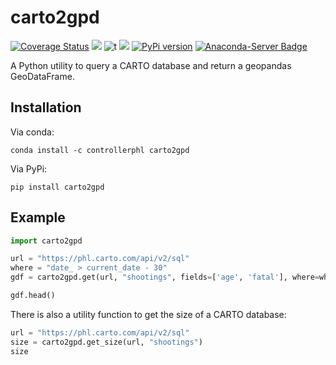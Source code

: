 # carto2gpd


[![Coverage Status](https://coveralls.io/repos/github/PhiladelphiaController/carto2gpd/badge.svg?branch=master)](https://coveralls.io/github/PhiladelphiaController/carto2gpd?branch=master)
[![](https://img.shields.io/badge/python-3.8+-blue.svg)](https://www.python.org/download/releases/3.8.0/)
![t](https://img.shields.io/badge/status-stable-green.svg)
[![](https://img.shields.io/github/license/PhiladelphiaController/carto2gpd.svg)](https://github.com/PhiladelphiaController/carto2gpd/blob/master/LICENSE)
[![PyPi version](https://img.shields.io/pypi/v/carto2gpd.svg)](https://pypi.python.org/pypi/carto2gpd/)
[![Anaconda-Server Badge](https://anaconda.org/controllerphl/carto2gpd/badges/version.svg)](https://anaconda.org/controllerphl/carto2gpd)

A Python utility to query a CARTO database and return a geopandas GeoDataFrame.

## Installation

Via conda:

```
conda install -c controllerphl carto2gpd
```

Via PyPi:

```
pip install carto2gpd
```

## Example

```python
import carto2gpd

url = "https://phl.carto.com/api/v2/sql"
where = "date_ > current_date - 30"
gdf = carto2gpd.get(url, "shootings", fields=['age', 'fatal'], where=where, limit=5)

gdf.head()
```

There is also a utility function to get the size of a CARTO database:

```python
url = "https://phl.carto.com/api/v2/sql"
size = carto2gpd.get_size(url, "shootings")
size
```
